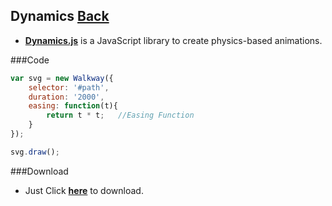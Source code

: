 ## Dynamics [Back](./../Framework.md)

- [**Dynamics.js**](http://dynamicsjs.com/) is a JavaScript library to create physics-based animations.

###Code

```js
var svg = new Walkway({
	selector: '#path',
	duration: '2000',
	easing: function(t){
		return t * t;	//Easing Function
	}
});

svg.draw();

```
###Download
- Just Click [**here**](./dynamics.min.js) to download.
